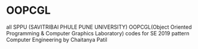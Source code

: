 # OOPCGL
all SPPU (SAVITRIBAI PHULE PUNE UNIVERSITY) OOPCGL(Object Oriented Programming & Computer Graphics Laboratory) codes for SE 2019 pattern Computer Engineering by Chaitanya Patil
